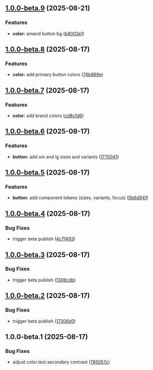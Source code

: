 ## [1.0.0-beta.9](https://github.com/MaxLaven91/tokens/compare/v1.0.0-beta.8...v1.0.0-beta.9) (2025-08-21)

### Features

* **color:** amend button bg ([b8003e1](https://github.com/MaxLaven91/tokens/commit/b8003e150bce9986c60288c5f4a3ae3b9f84e2a4))

## [1.0.0-beta.8](https://github.com/MaxLaven91/tokens/compare/v1.0.0-beta.7...v1.0.0-beta.8) (2025-08-17)

### Features

* **color:** add primary button colors ([76b669e](https://github.com/MaxLaven91/tokens/commit/76b669ec69126d9b7e1a1357a4660115ac4730f8))

## [1.0.0-beta.7](https://github.com/MaxLaven91/tokens/compare/v1.0.0-beta.6...v1.0.0-beta.7) (2025-08-17)

### Features

* **color:** add brand colors ([cd8c1d6](https://github.com/MaxLaven91/tokens/commit/cd8c1d6f89687036f7300ce3691b8604a23fac6a))

## [1.0.0-beta.6](https://github.com/MaxLaven91/tokens/compare/v1.0.0-beta.5...v1.0.0-beta.6) (2025-08-17)

### Features

* **button:** add sm and lg sizes and variants ([1770041](https://github.com/MaxLaven91/tokens/commit/1770041aad7fa585ca88261c59b9e25e0e206071))

## [1.0.0-beta.5](https://github.com/MaxLaven91/tokens/compare/v1.0.0-beta.4...v1.0.0-beta.5) (2025-08-17)

### Features

* **button:** add component tokens (sizes, variants, focus) ([0b6d941](https://github.com/MaxLaven91/tokens/commit/0b6d9411811c8d4f23291c0b1f498bfd96929360))

## [1.0.0-beta.4](https://github.com/MaxLaven91/tokens/compare/v1.0.0-beta.3...v1.0.0-beta.4) (2025-08-17)

### Bug Fixes

* trigger beta publish ([4c7f493](https://github.com/MaxLaven91/tokens/commit/4c7f493ddb8e797886c11ff7e7dd341c21b10643))

## [1.0.0-beta.3](https://github.com/MaxLaven91/tokens/compare/v1.0.0-beta.2...v1.0.0-beta.3) (2025-08-17)

### Bug Fixes

* trigger beta publish ([1306cdb](https://github.com/MaxLaven91/tokens/commit/1306cdbdde447d4652ad6d4cac426cfaac25ad5d))

## [1.0.0-beta.2](https://github.com/MaxLaven91/tokens/compare/v1.0.0-beta.1...v1.0.0-beta.2) (2025-08-17)

### Bug Fixes

* trigger beta publish ([17306d0](https://github.com/MaxLaven91/tokens/commit/17306d0fbd569247778886dbaf73f90ae2643be9))

## 1.0.0-beta.1 (2025-08-17)

### Bug Fixes

* adjust color.text.secondary contrast ([785057c](https://github.com/MaxLaven91/tokens/commit/785057c5238525ad78fc88ac5b27963c07b57e95))
